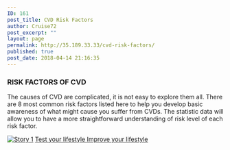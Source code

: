 ```yaml
---
ID: 161
post_title: CVD Risk Factors
author: Cruise72
post_excerpt: ""
layout: page
permalink: http://35.189.33.33/cvd-risk-factors/
published: true
post_date: 2018-04-14 21:16:35
---
```

<h3>RISK FACTORS OF CVD</h3>		
		<p style="text-align: left;">The causes of CVD are complicated, it is not easy to explore them all. There are 8 most common risk factors listed here to help you develop basic awareness of what might cause you suffer from CVDs. The statistic data will allow you to have a more straightforward understanding of risk level of each risk factor.</p>		
			<noscript><a href='#'><img alt='Story 1 ' src='https:&#47;&#47;public.tableau.com&#47;static&#47;images&#47;cv&#47;cvdhelper-riskfactors&#47;Story1&#47;1_rss.png' style='border: none' /></a></noscript><object class='tableauViz'  style='display:none;'><param name='host_url' value='https%3A%2F%2Fpublic.tableau.com%2F' /> <param name='embed_code_version' value='3' /> <param name='site_root' value='' /><param name='name' value='cvdhelper-riskfactors&#47;Story1' /><param name='tabs' value='no' /><param name='toolbar' value='yes' /><param name='static_image' value='https:&#47;&#47;public.tableau.com&#47;static&#47;images&#47;cv&#47;cvdhelper-riskfactors&#47;Story1&#47;1.png' /> <param name='animate_transition' value='yes' /><param name='display_static_image' value='yes' /><param name='display_spinner' value='yes' /><param name='display_overlay' value='yes' /><param name='display_count' value='yes' /></object>                		
			<a href="http://www.cvdhelper.tk/self-testing/" role="button">
						Test your lifestyle
					</a>
			<a href="http://www.cvdhelper.tk/suggestions/" role="button">
						Improve your lifestyle
					</a>